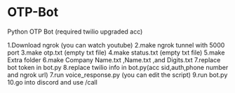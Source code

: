 # OTP-Bot
Python OTP Bot (required twilio upgraded acc)

1.Download ngrok (you can watch youtube)
2.make ngrok tunnel with 5000 port
3.make otp.txt (empty txt file)
4.make status.txt (empty txt file)
5.make Extra folder
6.make Company Name.txt ,Name.txt ,and  Digits.txt
7.replace bot token in bot.py
8.replace twilio info in bot.py(acc sid,auth,phone number and ngrok url)
7.run voice_response.py (you can edit the script)
9.run bot.py
10.go into discord and use  /call

